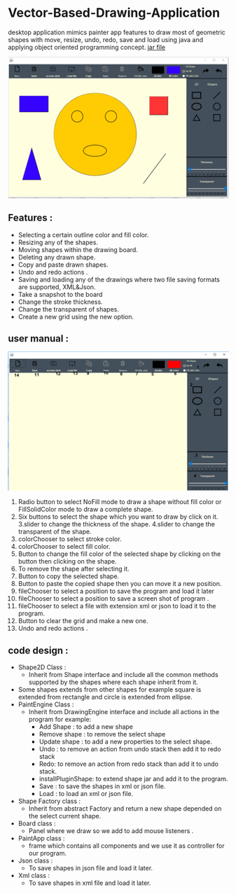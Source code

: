 # Vector-Based-Drawing-Application
desktop application mimics painter app features to draw most of geometric shapes with move, resize, undo, redo, save and load using java and applying object oriented programming concept. [jar file ](https://github.com/Aboeleneen/Vector-Based-Drawing-Application/raw/master/paint.jar)

![](screen.png)


## Features :
  - Selecting a certain outline color and fill color.
  - Resizing any of the shapes.
  - Moving shapes within the drawing board.
  - Deleting any drawn shape.
  - Copy and paste drawn shapes.
  - Undo and redo actions .
  - Saving and loading any of the drawings where two file saving formats are supported, XML&Json.
  - Take a snapshot to the board 
  - Change the stroke thickness. 
  - Change the transparent of shapes.
  - Create a new grid using the new option.

## user manual :
![](https://github.com/Aboeleneen/Vector-Based-Drawing-Application/blob/master/user%20manual.png)
  1. Radio button to select NoFill mode to draw a shape without fill color or FillSolidColor mode to draw a complete shape.
  2. Six buttons to select the shape which you want to
  draw by click on it.
  3.slider to change the thickness of the shape.
  4.slider to change the transparent of the shape.
  5. colorChooser to select stroke color.
  6. colorChooser to select fill color. 
  7. Button to change the fill color of the selected shape by clicking on the button then clicking on the shape.
  8. To remove the shape after selecting it.
  9. Button to copy the selected shape.
  10. Button to paste the copied shape then you can move it a new position.
  11. fileChooser to select a position to save the program and load it later
  12. fileChooser to select a position to save a screen shot of program .
  13. fileChooser to select a file with extension xml or json to load it to the program.
  14. Button to clear the grid and make a new one.
  15. Undo and redo actions . 
  
## code design :
  - Shape2D Class :
    - Inherit from Shape interface and include all the common methods supported by the shapes where each shape inherit from it. 
  - Some shapes extends from other shapes for example square is extended from rectangle and circle is extended from ellipse. 
  - PaintEngine Class :
    - Inherit from DrawingEngine interface and include all actions in the program for example:
      - Add Shape : to add a new shape
      - Remove shape : to remove the select shape
      - Update shape : to add a new properties to the select shape.
      - Undo : to remove an action from undo stack then add it to redo stack
      - Redo: to remove an action from redo stack than add it to undo stack.
      - installPluginShape: to extend shape jar and add it to the program.
      - Save : to save the shapes in xml or json file.
      - Load : to load an xml or json file. 
  - Shape Factory class :
    - Inherit from abstract Factory and return a new shape depended on the select current shape. 
  - Board class :
    - Panel where we draw so we add to add mouse listeners .
  - PaintApp class :
    - frame which contains all components and we use it as controller for our program. 
  - Json class  :
    - To save shapes in json file and load it later. 
  - Xml class :
    - To save shapes in xml file and load it later. 
